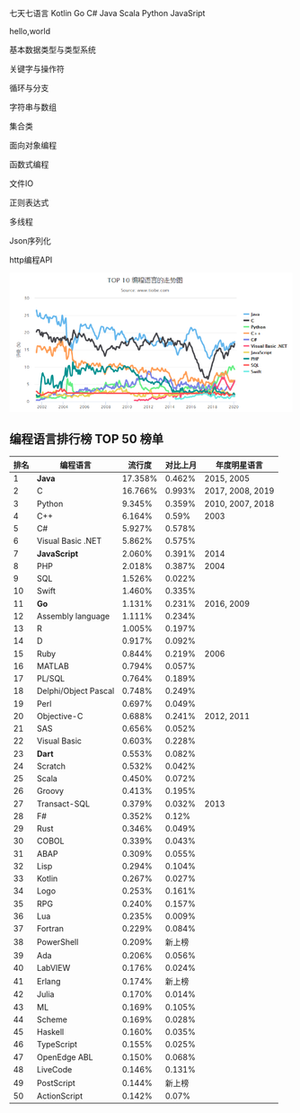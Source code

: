 七天七语言
Kotlin
Go
C#
Java
Scala
Python
JavaSript

hello,world

基本数据类型与类型系统

关键字与操作符

循环与分支

字符串与数组

集合类

面向对象编程

函数式编程

文件IO

正则表达式

多线程

Json序列化

http编程API


![image-20200310150128321](img/image-20200310150128321.png)

## 编程语言排行榜 TOP 50 榜单

| 排名 | 编程语言             | 流行度  | 对比上月 | 年度明星语言     |
| ---- | -------------------- | ------- | -------- | ---------------- |
| 1    | **Java**             | 17.358% | 0.462%   | 2015, 2005       |
| 2    | C                    | 16.766% | 0.993%   | 2017, 2008, 2019 |
| 3    | Python               | 9.345%  | 0.359%   | 2010, 2007, 2018 |
| 4    | C++                  | 6.164%  | 0.59%    | 2003             |
| 5    | C#                   | 5.927%  | 0.578%   |                  |
| 6    | Visual Basic .NET    | 5.862%  | 0.575%   |                  |
| 7    | **JavaScript**       | 2.060%  | 0.391%   | 2014             |
| 8    | PHP                  | 2.018%  | 0.387%   | 2004             |
| 9    | SQL                  | 1.526%  | 0.022%   |                  |
| 10   | Swift                | 1.460%  | 0.335%   |                  |
| 11   | **Go**               | 1.131%  | 0.231%   | 2016, 2009       |
| 12   | Assembly language    | 1.111%  | 0.234%   |                  |
| 13   | R                    | 1.005%  | 0.197%   |                  |
| 14   | D                    | 0.917%  | 0.092%   |                  |
| 15   | Ruby                 | 0.844%  | 0.219%   | 2006             |
| 16   | MATLAB               | 0.794%  | 0.057%   |                  |
| 17   | PL/SQL               | 0.764%  | 0.189%   |                  |
| 18   | Delphi/Object Pascal | 0.748%  | 0.249%   |                  |
| 19   | Perl                 | 0.697%  | 0.049%   |                  |
| 20   | Objective-C          | 0.688%  | 0.241%   | 2012, 2011       |
| 21   | SAS                  | 0.656%  | 0.052%   |                  |
| 22   | Visual Basic         | 0.603%  | 0.228%   |                  |
| 23   | **Dart**             | 0.553%  | 0.082%   |                  |
| 24   | Scratch              | 0.532%  | 0.042%   |                  |
| 25   | Scala                | 0.450%  | 0.072%   |                  |
| 26   | Groovy               | 0.413%  | 0.195%   |                  |
| 27   | Transact-SQL         | 0.379%  | 0.032%   | 2013             |
| 28   | F#                   | 0.352%  | 0.12%    |                  |
| 29   | Rust                 | 0.346%  | 0.049%   |                  |
| 30   | COBOL                | 0.339%  | 0.043%   |                  |
| 31   | ABAP                 | 0.309%  | 0.055%   |                  |
| 32   | Lisp                 | 0.294%  | 0.104%   |                  |
| 33   | Kotlin               | 0.267%  | 0.027%   |                  |
| 34   | Logo                 | 0.253%  | 0.161%   |                  |
| 35   | RPG                  | 0.240%  | 0.157%   |                  |
| 36   | Lua                  | 0.235%  | 0.009%   |                  |
| 37   | Fortran              | 0.229%  | 0.084%   |                  |
| 38   | PowerShell           | 0.209%  | 新上榜   |                  |
| 39   | Ada                  | 0.206%  | 0.056%   |                  |
| 40   | LabVIEW              | 0.176%  | 0.024%   |                  |
| 41   | Erlang               | 0.174%  | 新上榜   |                  |
| 42   | Julia                | 0.170%  | 0.014%   |                  |
| 43   | ML                   | 0.169%  | 0.105%   |                  |
| 44   | Scheme               | 0.169%  | 0.028%   |                  |
| 45   | Haskell              | 0.160%  | 0.035%   |                  |
| 46   | TypeScript           | 0.155%  | 0.025%   |                  |
| 47   | OpenEdge ABL         | 0.150%  | 0.068%   |                  |
| 48   | LiveCode             | 0.146%  | 0.131%   |                  |
| 49   | PostScript           | 0.144%  | 新上榜   |                  |
| 50   | ActionScript         | 0.142%  | 0.07%    |                  |